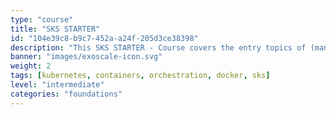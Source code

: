 ```yaml
---
type: "course"
title: "SKS STARTER"
id: "104e39c8-b9c7-452a-a24f-205d3ce38398"
description: "This SKS STARTER - Course covers the entry topics of (managed) Kubernetes for a technical audience and conveys the benefits of containers and container orchestration for modern IT scenarios. It will help you learn how to begin with this new technology, use the associated terminology, understand the components and functions, and why these new technologies are so important."
banner: "images/exoscale-icon.svg"
weight: 2
tags: [kubernetes, containers, orchestration, docker, sks]
level: "intermediate"
categories: "foundations"
---
```


